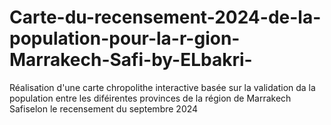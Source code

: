 # Carte-du-recensement-2024-de-la-population-pour-la-r-gion-Marrakech-Safi-by-ELbakri-
Réalisation d'une carte chropolithe interactive basée sur la validation da la population entre les diféirentes provinces de la région de Marrakech Safiselon le recensement du septembre 2024

